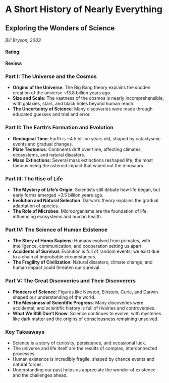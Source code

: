 # A Short History of Nearly Everything
## Exploring the Wonders of Science
_Bill Bryson, 2003_

#### Rating:
#### Review:

### Part I: The Universe and the Cosmos
- **Origins of the Universe**: The Big Bang theory explains the sudden creation of the universe ~13.8 billion years ago.
- **Size and Scale**: The vastness of the cosmos is nearly incomprehensible, with galaxies, stars, and black holes beyond human reach.
- **The Uncertainty of Science**: Many discoveries were made through educated guesses and trial and error.

### Part II: The Earth’s Formation and Evolution
- **Geological Time**: Earth is ~4.5 billion years old, shaped by cataclysmic events and gradual changes.
- **Plate Tectonics**: Continents drift over time, affecting climates, ecosystems, and natural disasters.
- **Mass Extinctions**: Several mass extinctions reshaped life, the most famous being the asteroid impact that wiped out the dinosaurs.

### Part III: The Rise of Life
- **The Mystery of Life’s Origin**: Scientists still debate how life began, but early forms emerged ~3.5 billion years ago.
- **Evolution and Natural Selection**: Darwin’s theory explains the gradual adaptation of species.
- **The Role of Microbes**: Microorganisms are the foundation of life, influencing ecosystems and human health.

### Part IV: The Science of Human Existence
- **The Story of Homo Sapiens**: Humans evolved from primates, with intelligence, communication, and cooperation setting us apart.
- **Accidents of Survival**: Evolution is full of random events; we exist due to a chain of improbable circumstances.
- **The Fragility of Civilization**: Natural disasters, climate change, and human impact could threaten our survival.

### Part V: The Great Discoveries and Their Discoverers
- **Pioneers of Science**: Figures like Newton, Einstein, Curie, and Darwin shaped our understanding of the world.
- **The Messiness of Scientific Progress**: Many discoveries were accidental, and scientific history is full of rivalries and controversies.
- **What We Still Don’t Know**: Science continues to evolve, with mysteries like dark matter and the origins of consciousness remaining unsolved.

### Key Takeaways
- Science is a story of curiosity, persistence, and occasional luck.
- The universe and life itself are the results of complex, interconnected processes.
- Human existence is incredibly fragile, shaped by chance events and natural forces.
- Understanding our past helps us appreciate the wonder of existence and the challenges ahead.
